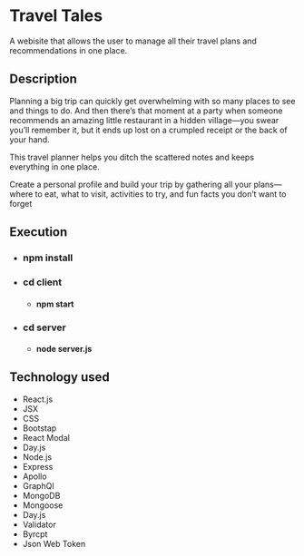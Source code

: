 
# Travel Tales

A webisite that allows the user to manage all their travel plans and recommendations in one place.


## Description

Planning a big trip can quickly get overwhelming with so many places to see and things to do. And then there’s that moment at a party when someone recommends an amazing little restaurant in a hidden village—you swear you’ll remember it, but it ends up lost on a crumpled receipt or the back of your hand.

This travel planner helps you ditch the scattered notes and keeps everything in one place.

Create a personal profile and build your trip by gathering all your plans—where to eat, what to visit, activities to try, and fun facts you don’t want to forget


## Execution
- ### npm install
- ### cd client  
    - #### npm start
- ### cd server  
    - #### node server.js
## Technology used

- React.js
- JSX
- CSS
- Bootstap
- React Modal
- Day.js
- Node.js
- Express
- Apollo
- GraphQl
- MongoDB
- Mongoose
- Day.js
- Validator
- Byrcpt
- Json Web Token